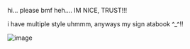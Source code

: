hi... please bmf heh.... IM NICE, TRUST!!!

i have multiple style uhmmm, anyways my sign atabook ^_^!!

![image](https://pbs.twimg.com/media/GoWEIpyWAAEsUVl?format=jpg&name=small)
